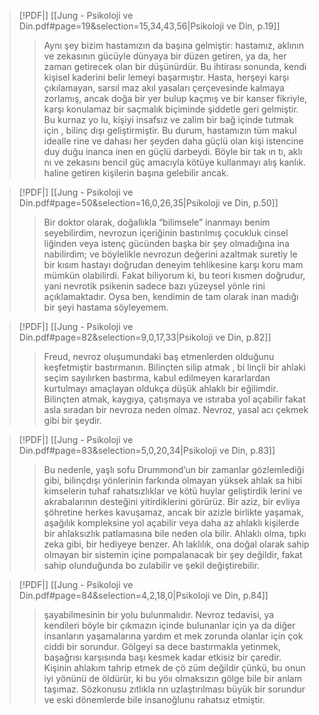 > [!PDF|] [[Jung - Psikoloji ve Din.pdf#page=19&selection=15,34,43,56|Psikoloji ve Din, p.19]]
>
> > Aynı şey bizim hastamızın da başına gelmiştir: hastamız, aklının ve zekasının gücüyle dünyaya bir düzen getiren, ya da, her zaman getirecek olan bir düşünürdür. Bu ihtirası sonunda, kendi kişisel kaderini belir lemeyi başarmıştır. Hasta, herşeyi karşı çıkılamayan, sarsıl maz akıl yasaları çerçevesinde kalmaya zorlamış, ancak doğa bir yer bulup kaçmış ve bir kanser fikriyle, karşı konulamaz bir saçmalık biçiminde şiddetle geri gelmiştir. Bu kurnaz yo lu, kişiyi insafsız ve zalim bir bağ içinde tutmak için , bilinç dışı geliştirmiştir. Bu durum, hastamızın tüm makul idealle rine ve dahası her şeyden daha güçlü olan kişi istencine duy duğu inanca inen en güçlü darbeydi. Böyle bir tak ın tı, aklı nı ve zekasını bencil güç amacıyla kötüye kullanmayı alış kanlık. haline getiren kişilerin başına gelebilir ancak.

> [!PDF|] [[Jung - Psikoloji ve Din.pdf#page=50&selection=16,0,26,35|Psikoloji ve Din, p.50]]
>
> > Bir doktor olarak, doğallıkla “bilimsele” inanmayı benim seyebilirdim, nevrozun içeriğinin bastırılmış çocukluk cinsel liğinden veya istenç gücünden başka bir şey olmadığına ina nabilirdim; ve böylelikle nevrozun değerini azaltmak suretiy le bir kısım hastayı doğrudan deneyim tehlikesine karşı koru mam mümkün olabilirdi. Fakat biliyorum ki, bu teori kısmen doğrudur, yani nevrotik psikenin sadece bazı yüzeysel yönle rini açıklamaktadır. Oysa ben, kendimin de tam olarak inan madığı bir şeyi hastama söyleyemem.

> [!PDF|] [[Jung - Psikoloji ve Din.pdf#page=82&selection=9,0,17,33|Psikoloji ve Din, p.82]]
>
> > Freud, nevroz oluşumundaki baş etmenlerden olduğunu keşfetmiştir bastırmanın. Bilinçten silip atmak , bi linçli bir ahlaki seçim sayılırken bastırma, kabul edilmeyen kararlardan kurtulmayı amaçlayan oldukça düşük ahlaklı bir eğilimdir. Bilinçten atmak, kaygıya, çatışmaya ve ıstıraba yol açabilir fakat asla sıradan bir nevroza neden olmaz. Nevroz, yasal acı çekmek gibi bir şeydir.

> [!PDF|] [[Jung - Psikoloji ve Din.pdf#page=83&selection=5,0,20,34|Psikoloji ve Din, p.83]]
>
> > Bu nedenle, yaşlı sofu Drummond’un bir zamanlar gözlemlediği gibi, bilinçdışı yönlerinin farkında olmayan yüksek ahlak sa hibi kimselerin tuhaf rahatsızlıklar ve kötü huylar geliştirdik lerini ve akrabalarının desteğini yitirdiklerini görürüz. Bir aziz, bir evliya şöhretine herkes kavuşamaz, ancak bir azizle birlikte yaşamak, aşağılık kompleksine yol açabilir veya daha az ahlaklı kişilerde bir ahlaksızlık patlamasına bile neden ola bilir. Ahlaklı olma, tıpkı zeka gibi, bir hediyeye benzer. Ah laklılık, ona doğal olarak sahip olmayan bir sistemin içine pompalanacak bir şey değildir, fakat sahip olunduğunda bo zulabilir ve şekil değiştirebilir.

> [!PDF|] [[Jung - Psikoloji ve Din.pdf#page=84&selection=4,2,18,0|Psikoloji ve Din, p.84]]
>
> > şayabilmesinin bir yolu bulunmalıdır. Nevroz tedavisi, ya kendileri böyle bir çıkmazın içinde bulunanlar için ya da diğer insanların yaşamalarına yardım et mek zorunda olanlar için çok ciddi bir sorundur. Gölgeyi sa dece bastırmakla yetinmek, başağrısı karşısında başı kesmek kadar etkisiz bir çaredir. Kişinin ahlakım tahrip etmek de çö züm değildir çünkü, bu onun iyi yönünü de öldürür, ki bu yöıı olmaksızın gölge bile bir anlam taşımaz. Sözkonusu zıtlıkla rın uzlaştırılması büyük bir sorundur ve eski dönemlerde bile insanoğlunu rahatsız etmiştir.

